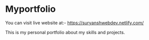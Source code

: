 # Myportfolio
You can visit live website at:- https://suryanshwebdev.netlify.com/

This is my personal portfolio about my skills and projects.

